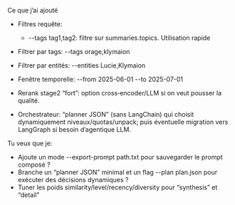 Ce que j’ai ajouté

- Filtres requête:
    - --tags tag1,tag2: filtre sur summaries.topics.
Utilisation rapide

- Filtrer par tags: --tags orage,klymaion
- Filtrer par entités: --entities Lucie,Klymaion
- Fenêtre temporelle: --from 2025-06-01 --to 2025-07-01
- Rerank stage2 “fort”: option cross‑encoder/LLM si on veut pousser la qualité.
- Orchestrateur: “planner JSON” (sans LangChain) qui choisit dynamiquement niveaux/quotas/unpack; puis éventuelle migration vers LangGraph si besoin d’agentique LLM.

Tu veux que je:

- Ajoute un mode --export-prompt path.txt pour sauvegarder le prompt composé ?
- Branche un “planner JSON” minimal et un flag --plan plan.json pour exécuter des décisions dynamiques ?
- Tuner les poids similarity/level/recency/diversity pour “synthesis” et “detail” 